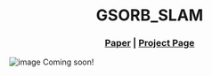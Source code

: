 
<p align="center">

  <h1 align="center">GSORB_SLAM</h1>
 
  
  <h3 align="center"><a href="https://arxiv.org/abs/2410.11356">Paper</a> | <a href="https://aczheng-cai.github.io/gsorb-slam.github.io/">Project Page</a></h3>
  <div align="center"></div>
</p>

![image](https://github.com/Aczheng-cai/GSORB-SLAM/blob/main/firgure/pipline.png "GSORB-SLAM pipeline")
Coming soon!
